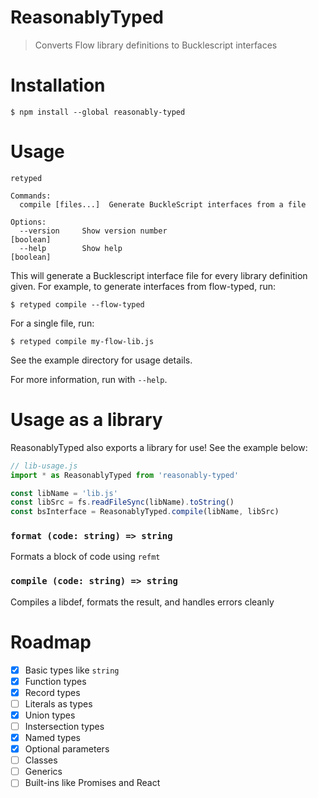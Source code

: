 # ReasonablyTyped

> Converts Flow library definitions to Bucklescript interfaces

# Installation

```
$ npm install --global reasonably-typed
```

# Usage

```
retyped

Commands:
  compile [files...]  Generate BuckleScript interfaces from a file

Options:
  --version     Show version number                                    [boolean]
  --help        Show help                                              [boolean]
```

This will generate a Bucklescript interface file for every library definition given. For example,
to generate interfaces from flow-typed, run:

```
$ retyped compile --flow-typed
```

For a single file, run:

```
$ retyped compile my-flow-lib.js
```

See the example directory for usage details.

For more information, run with `--help`.

# Usage as a library

ReasonablyTyped also exports a library for use! See the example below:

```js
// lib-usage.js
import * as ReasonablyTyped from 'reasonably-typed'

const libName = 'lib.js'
const libSrc = fs.readFileSync(libName).toString()
const bsInterface = ReasonablyTyped.compile(libName, libSrc)
```
### `format (code: string) => string`

Formats a block of code using `refmt`

### `compile (code: string) => string`

Compiles a libdef, formats the result, and handles errors cleanly

# Roadmap

- [x] Basic types like `string`
- [x] Function types
- [x] Record types
- [ ] Literals as types
- [x] Union types
- [ ] Instersection types
- [x] Named types
- [x] Optional parameters
- [ ] Classes
- [ ] Generics
- [ ] Built-ins like Promises and React
